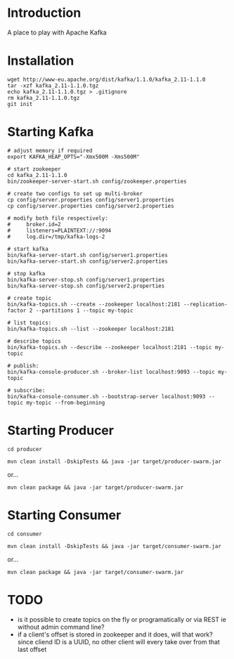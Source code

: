 # Introduction

A place to play with Apache Kafka


# Installation

    wget http://www-eu.apache.org/dist/kafka/1.1.0/kafka_2.11-1.1.0
    tar -xzf kafka_2.11-1.1.0.tgz
    echo kafka_2.11-1.1.0.tgz > .gitignore
    rm kafka_2.11-1.1.0.tgz
    git init

# Starting Kafka

    # adjust memory if required
    export KAFKA_HEAP_OPTS="-Xmx500M -Xms500M"

    # start zookeeper
    cd kafka_2.11-1.1.0
    bin/zookeeper-server-start.sh config/zookeeper.properties

    # create two configs to set up multi-broker 
    cp config/server.properties config/server1.properties 
    cp config/server.properties config/server2.properties 

    # modify both file respectively:
    #     broker.id=2
    #     listeners=PLAINTEXT://:9094
    #     log.dir=/tmp/kafka-logs-2

    # start kafka
    bin/kafka-server-start.sh config/server1.properties
    bin/kafka-server-start.sh config/server2.properties

    # stop kafka
    bin/kafka-server-stop.sh config/server1.properties
    bin/kafka-server-stop.sh config/server2.properties

    # create topic
    bin/kafka-topics.sh --create --zookeeper localhost:2181 --replication-factor 2 --partitions 1 --topic my-topic

    # list topics:
    bin/kafka-topics.sh --list --zookeeper localhost:2181

    # describe topics
    bin/kafka-topics.sh --describe --zookeeper localhost:2181 --topic my-topic

    # publish:
    bin/kafka-console-producer.sh --broker-list localhost:9093 --topic my-topic

    # subscribe:
    bin/kafka-console-consumer.sh --bootstrap-server localhost:9093 --topic my-topic --from-beginning

# Starting Producer

    cd producer

    mvn clean install -DskipTests && java -jar target/producer-swarm.jar

or...

    mvn clean package && java -jar target/producer-swarm.jar

# Starting Consumer

    cd consumer

    mvn clean install -DskipTests && java -jar target/consumer-swarm.jar

or...

    mvn clean package && java -jar target/consumer-swarm.jar


# TODO

- is it possible to create topics on the fly or programatically or via REST ie without admin command line?
- if a client's offset is stored in zookeeper and it does, will that work? since cliend ID is a UUID, no other client will every take over from that last offset

